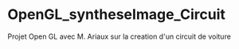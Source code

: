 # OpenGL_syntheseImage_Circuit
Projet Open GL avec M. Ariaux sur la creation d'un circuit de voiture
